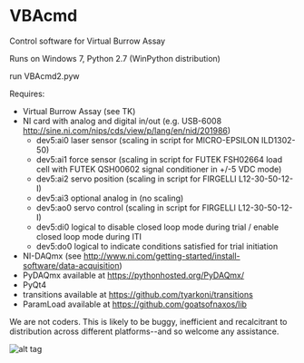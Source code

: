 # VBAcmd
Control software for Virtual Burrow Assay

Runs on Windows 7, Python 2.7 (WinPython distribution)

run VBAcmd2.pyw

Requires:
  - Virtual Burrow Assay (see TK)
  - NI card with analog and digital in/out (e.g. USB-6008 http://sine.ni.com/nips/cds/view/p/lang/en/nid/201986)
    - dev5:ai0 laser sensor   (scaling in script for MICRO-EPSILON ILD1302-50)
    - dev5:ai1 force sensor   (scaling in script for FUTEK FSH02664 load cell with FUTEK QSH00602 signal conditioner in +/-5 VDC mode)
    - dev5:ai2 servo position (scaling in script for FIRGELLI L12-30-50-12-I)
    - dev5:ai3 optional analog in (no scaling)
    - dev5:ao0 servo control  (scaling in script for FIRGELLI L12-30-50-12-I)
    - dev5:di0 logical to disable closed loop mode during trial / enable closed loop mode during ITI
    - dev5:do0 logical to indicate conditions satisfied for trial initiation
  - NI-DAQmx (see http://www.ni.com/getting-started/install-software/data-acquisition)
  - PyDAQmx available at https://pythonhosted.org/PyDAQmx/
  - PyQt4
  - transitions available at https://github.com/tyarkoni/transitions
  - ParamLoad available at https://github.com/goatsofnaxos/lib  
  
We are not coders. This is likely to be buggy, inefficient and recalcitrant to distribution across different platforms--and so welcome any assistance.

![alt tag](https://raw.githubusercontent.com/goatsofnaxos/VBAcmd/master/screengrab.png)
